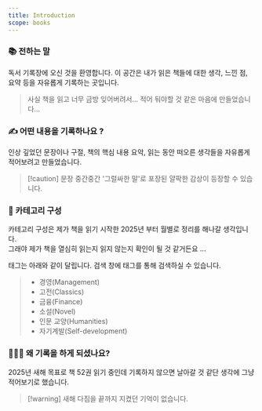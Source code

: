 ```yaml
---
title: Introduction
scope: books
---
```


### 📚 전하는 말

독서 기록장에 오신 것을 환영합니다. 이 공간은 내가 읽은 책들에 대한 생각, 느낀 점, 요약 등을 자유롭게 기록하는 곳입니다.

> 사실 책을 읽고 너무 금방 잊어버려서... 적어 둬야할 것 같은 마음에 만들었습니다...

### ✍️ 어떤 내용을 기록하나요 ?

인상 깊었던 문장이나 구절, 책의 핵심 내용 요악, 읽는 동안 떠오른 생각들을 자유롭게 적어보려고 만들었습니다.

> [!caution] 문장 중간중간 '그럴싸한 말'로 포장된 얄팍한 감상이 등장할 수 있습니다.

### 🧾 카테고리 구성

카테고리 구성은 제가 책을 읽기 시작한 2025년 부터 월별로 정리를 해나갈 생각입니다.  
그래야 제가 책을 열심히 읽는지 읽지 않는지 확인이 될 것 같거든요 ...

태그는 아래와 같이 달립니다. 검색 창에 태그를 통해 검색하실 수 있습니다.

> - 경영(Management)
> - 고전(Classics)
> - 금융(Finance)
> - 소설(Novel)
> - 인문 교양(Humanities)
> - 자기계발(Self-development)

### 🤷🏻‍♂️ 왜 기록을 하게 되셨나요?

2025년 새해 목표로 책 52권 읽기 중인데 기록하지 않으면 날아갈 것 같단 생각에 그냥 적어보기로 했습니다.

> [!warning] 새해 다짐을 끝까지 지켰던 기억이 없습니다.
